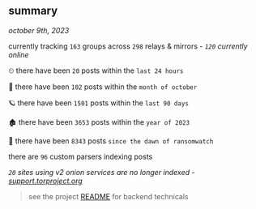 
## summary
_october 9th, 2023_

currently tracking `163` groups across `298` relays & mirrors - _`120` currently online_

⏲ there have been `20` posts within the `last 24 hours`

🦈 there have been `102` posts within the `month of october`

🪐 there have been `1501` posts within the `last 90 days`

🏚 there have been `3653` posts within the `year of 2023`

🦕 there have been `8343` posts `since the dawn of ransomwatch`

there are `96` custom parsers indexing posts

_`20` sites using v2 onion services are no longer indexed - [support.torproject.org](https://support.torproject.org/onionservices/v2-deprecation/)_

> see the project [README](https://github.com/joshhighet/ransomwatch#ransomwatch--) for backend technicals
